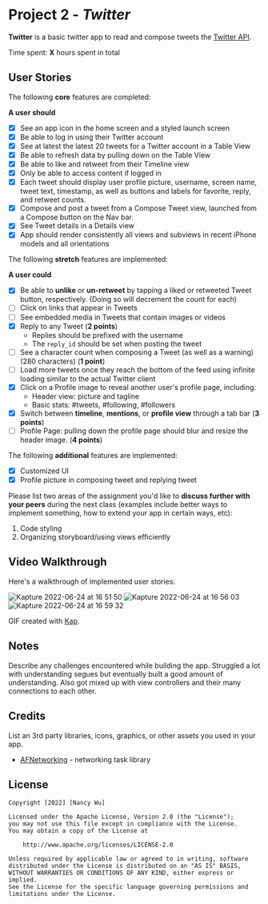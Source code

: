 # Project 2 - *Twitter*

**Twitter** is a basic twitter app to read and compose tweets the [Twitter API](https://apps.twitter.com/).

Time spent: **X** hours spent in total

## User Stories

The following **core** features are completed:

**A user should**

- [X] See an app icon in the home screen and a styled launch screen
- [X] Be able to log in using their Twitter account
- [X] See at latest the latest 20 tweets for a Twitter account in a Table View
- [X] Be able to refresh data by pulling down on the Table View
- [X] Be able to like and retweet from their Timeline view
- [X] Only be able to access content if logged in
- [X] Each tweet should display user profile picture, username, screen name, tweet text, timestamp, as well as buttons and labels for favorite, reply, and retweet counts.
- [X] Compose and post a tweet from a Compose Tweet view, launched from a Compose button on the Nav bar.
- [X] See Tweet details in a Details view
- [X] App should render consistently all views and subviews in recent iPhone models and all orientations

The following **stretch** features are implemented:

**A user could**

- [X] Be able to **unlike** or **un-retweet** by tapping a liked or retweeted Tweet button, respectively. (Doing so will decrement the count for each)
- [ ] Click on links that appear in Tweets
- [ ] See embedded media in Tweets that contain images or videos
- [X] Reply to any Tweet (**2 points**)
  - Replies should be prefixed with the username
  - The `reply_id` should be set when posting the tweet
- [ ] See a character count when composing a Tweet (as well as a warning) (280 characters) (**1 point**)
- [ ] Load more tweets once they reach the bottom of the feed using infinite loading similar to the actual Twitter client
- [X] Click on a Profile image to reveal another user's profile page, including:
  - Header view: picture and tagline
  - Basic stats: #tweets, #following, #followers
- [X] Switch between **timeline**, **mentions**, or **profile view** through a tab bar (**3 points**)
- [ ] Profile Page: pulling down the profile page should blur and resize the header image. (**4 points**)

The following **additional** features are implemented:

- [X] Customized UI
- [X] Profile picture in composing tweet and replying tweet

Please list two areas of the assignment you'd like to **discuss further with your peers** during the next class (examples include better ways to implement something, how to extend your app in certain ways, etc):

1. Code styling
2. Organizing storyboard/using views efficiently

## Video Walkthrough

Here's a walkthrough of implemented user stories:

![Kapture 2022-06-24 at 16 51 50](https://user-images.githubusercontent.com/65429031/175749519-1fe1c3a1-6b44-4215-b82f-3853e66bfd40.gif)
![Kapture 2022-06-24 at 16 56 03](https://user-images.githubusercontent.com/65429031/175749617-7b7e2143-916e-4f2a-912b-3a22ef310475.gif)
![Kapture 2022-06-24 at 16 59 32](https://user-images.githubusercontent.com/65429031/175749811-0619a2bf-812f-49e2-892b-62c830166272.gif)

GIF created with [Kap](https://getkap.co/).

## Notes

Describe any challenges encountered while building the app.
Struggled a lot with understanding segues but eventually built a good amount of understanding. Also got mixed up with view controllers and their many connections to each other. 

## Credits

List an 3rd party libraries, icons, graphics, or other assets you used in your app.

- [AFNetworking](https://github.com/AFNetworking/AFNetworking) - networking task library

## License

    Copyright [2022] [Nancy Wu]

    Licensed under the Apache License, Version 2.0 (the "License");
    you may not use this file except in compliance with the License.
    You may obtain a copy of the License at

        http://www.apache.org/licenses/LICENSE-2.0

    Unless required by applicable law or agreed to in writing, software
    distributed under the License is distributed on an "AS IS" BASIS,
    WITHOUT WARRANTIES OR CONDITIONS OF ANY KIND, either express or implied.
    See the License for the specific language governing permissions and
    limitations under the License.
